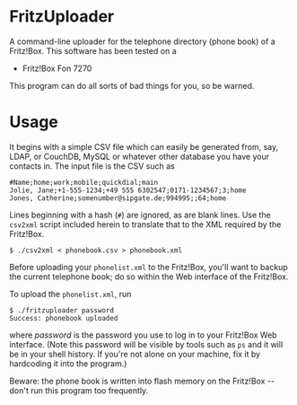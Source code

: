 # FritzUploader

A command-line uploader for the telephone directory (phone book) of a Fritz!Box. This software has been tested on a

* Fritz!Box Fon 7270

This program can do all sorts of bad things for you, so be warned.

# Usage

It begins with a simple CSV file which can easily be generated from, say, LDAP, or CouchDB, MySQL or whatever other database you have your contacts in. The input file is the CSV such as


	#Name;home;work;mobile;quickdial;main
	Jolie, Jane;+1-555-1234;+49 555 6302547;0171-1234567;3;home
	Jones, Catherine;somenumber@sipgate.de;994995;;64;home

Lines beginning with a hash (`#`) are ignored, as are blank lines. Use the `csv2xml` script included herein to translate that to the XML required by the Fritz!Box.

	$ ./csv2xml < phonebook.csv > phonebook.xml

Before uploading your `phonelist.xml` to the Fritz!Box, you'll want to backup the current telephone book; do so within the Web interface of the Fritz!Box.

To upload the `phonelist.xml`, run

	$ ./fritzuploader password
	Success: phonebook uploaded

where _password_ is the password you use to log in to your Fritz!Box Web interface. (Note this password will be visible by tools such as `ps` and it will be in your shell history. If you're not alone on your machine, fix it by hardcoding it into the program.)

Beware: the phone book is written into flash memory on the Fritz!Box -- don't run this program too frequently.
